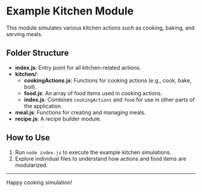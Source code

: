 # Example Kitchen Module

This module simulates various kitchen actions such as cooking, baking, and serving meals.

## Folder Structure

- **index.js**: Entry point for all kitchen-related actions.
- **kitchen/**:
  - **cookingActions.js**: Functions for cooking actions (e.g., cook, bake, boil).
  - **food.js**: An array of food items used in cooking actions.
  - **index.js**: Combines `cookingActions` and `food` for use in other parts of the application.
- **meal.js**: Functions for creating and managing meals.
- **recipe.js**: A recipe builder module.

## How to Use

1. Run `node index.js` to execute the example kitchen simulations.
2. Explore individual files to understand how actions and food items are modularized.

---

Happy cooking simulation!
